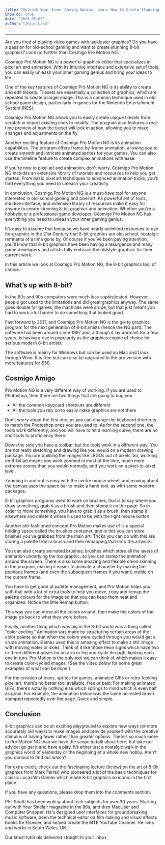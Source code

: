 ```yaml
---
title: "Unleash Your Inner Gaming Genius: Learn How to Create Stunning 8 Bit Graphics with Cosmigo Pro Motion NG!"
ShowToc: true 
date: "2023-05-09"
author: "Jesus Lara"
---
```

*****
Are you tired of playing video games with lackluster graphics? Do you have a passion for old-school gaming and want to create stunning 8-bit graphics? Look no further than Cosmigo Pro Motion NG.

Cosmigo Pro Motion NG is a powerful graphics editor that specializes in pixel art and animation. With its intuitive interface and extensive set of tools, you can easily unleash your inner gaming genius and bring your ideas to life.

One of the key features of Cosmigo Pro Motion NG is its ability to create and edit tilesets. Tilesets are essentially a collection of graphics, which are repeated to create a larger image. This is a common technique used in old school game design, particularly in games for the Nintendo Entertainment System (NES).

Cosmigo Pro Motion NG allows you to easily create unique tilesets from scratch or import existing ones to modify. The program also features a real-time preview of how the tileset will look in action, allowing you to make changes and adjustments on the fly.

Another exciting feature of Cosmigo Pro Motion NG is its animation capabilities. The program offers frame-by-frame animation, allowing you to create smooth and intricate animated sprites for your games. You can also use the timeline feature to create complex animations with ease.

If you're new to pixel art and animation, don't worry. Cosmigo Pro Motion NG includes an extensive library of tutorials and resources to help you get started. From basic pixel art techniques to advanced animation tricks, you'll find everything you need to unleash your creativity.

In conclusion, Cosmigo Pro Motion NG is a must-have tool for anyone interested in old-school gaming and pixel art. Its powerful set of tools, intuitive interface, and extensive library of resources make it easy for anyone to create stunning 8-bit graphics and animation. Whether you're a hobbyist or a professional game developer, Cosmigo Pro Motion NG has everything you need to unleash your inner gaming genius.


It’s easy to assume that because we have nearly unlimited resources to use for graphics in the 21st Century that 8-bit graphics are old-school, nostalgic remnants of a time gone by. Of course if you’ve been paying attention, you’ll know that 8-bit graphics have been having a resurgence and many game developers and artists fully embrace the oldstyle graphics for their current work.
 
In this article we look at Cosmigo Pro Motion NG, the 8-bit graphics tool of choice.
 
## What’s up with 8-bit?
 
In the 80s and 90s computers were much less sophisticated. However, people got used to the limitations and did great graphics anyway. The same goes double for games; the machines were crude, but that just meant you had to work a lot harder to do something that looked good.
 
Fast forward to 2017, and Cosmigo Pro Motion NG is the go-to graphics program for the next generation of 8-bit artists (hence the NG part). The software has been around since 1997 and, although it lay dormant for a few years, is having a rise in popularity as the graphics engine of choice for serious modern 8-bit artists.
 

 
The software is mainly for Windows but can be used on Mac and Linux through Wine. It is free but can also be upgraded to the pro version with more features for $50.
 
## Cosmigo Amigo
 
Pro Motion NG is a very different way of working. If you are used to Photoshop, then there are two things that are going to bug you:
 
- All the common keyboard shortcuts are different
 - All the tools you rely on to easily make graphics are not there

 
Don’t worry about the first one, as you can change the keyboard shortcuts to match the Photoshop ones you are used to. As for the second one, the tools work differently, and you will have to hit a learning curve, there are no shortcuts to proficiency there.
 
Down the side you have a toolbar, but the tools work in a different way. You are not really sketching and drawing like you would on a modern drawing package. You are building the images like LEGOs out of pixels. So, working on 8-bit art means you work zoomed in most of the time, much more extreme zooms than you would normally, and you work on a pixel-to-pixel level.
 
Zooming in and out is easy with the centre mouse wheel, and moving about the canvas uses the space bar to make a hand tool, as with some modern packages.
 
8-bit graphics programs used to work on brushes, that is to say where you draw something, grab it as a brush and then stamp it on the page. So in order to move something, you have to grab it as a brush, then stamp it elsewhere and delete it where it used to be with the right mouse button.
 
Another old-fashioned concept Pro Motion makes use of is a special holding space called the brushes container, and in this you can store brushes you’ve grabbed from the main art. Tricks you can do with this are storing a palette from a brush and then remapping that onto the artwork.
 
You can also create animated brushes, brushes which store all the layers of animation underlying the top graphic, so you can stamp the animation around the screen. There is also some amazing and flexible onion skinning in the program, making it easier to animate a character by making the previous frames (and even the subsequent frames if you want) visible on the current frame.
 
You have to get good at palette management, and Pro Motion helps you with that with a lot of extra tools to help you move, copy and remap the palette colours for the image so that you can keep them neat and organized. Notice the little Remap button.
 
This way you can move all the colors around, then make the colors of the image go back to what they were before.
 
Finally, another thing which was big in the 8-bit world was a thing called “color cycling.” Animation was made by structuring certain areas of the color palette so that when the colors were cycled through you would get a crude animation. Games used this to amazing effect to make a still image with moving water or skies. Think of it like those neon signs which have two or three different poses for an arm or leg and cycle through, lighting each one in turn. Pro Motion is the only tool we can think of which makes it easy to create color-cycled images. (See the video below for some great examples of what can be done.)
 
For the creation of icons, sprites for games, animated GIFs or retro-looking pixel art, there’s no better tool available, free or paid. For making animated GIFs, there’s actually nothing else which springs to mind which is even half as good. For example, the animation below was the same animated brush stamped repeatedly over the page. Quick and simple.
 
## Conclusion
 
8-bit graphics can be an exciting playground to explore new ways (or more accurately old ways) to make images and provide yourself with the creative stimulus of having fewer rather than greater options. There’s so much more to Pro Motion NG than we have the scope to talk about here, but take our advice: go get it and have a play. It’s either just a nostalgic walk in the graphics world of yesterday or the beginning of a whole new hobby. Aren’t you curious to find out which?
 
For extra credit, check out the fascinating lecture (below) on the art of 8-Bit graphics from Mark Ferrari who pioneered a lot of the basic techniques for classic Lucasfilm Games which made 8-bit graphics so iconic in the first place.
 
If you have any questions, please drop them into the comments section.
 
Phil South has been writing about tech subjects for over 30 years. Starting out with Your Sinclair magazine in the 80s, and then MacUser and Computer Shopper. He's designed user interfaces for groundbreaking music software, been the technical editor on film making and visual effects books for Elsevier, and helped create the MTE YouTube Channel. He lives and works in South Wales, UK.
 
Our latest tutorials delivered straight to your inbox




